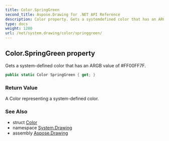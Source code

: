 ```yaml
---
title: Color.SpringGreen
second_title: Aspose.Drawing for .NET API Reference
description: Color property. Gets a systemdefined color that has an ARGB value of FF00FF7F
type: docs
weight: 1280
url: /net/system.drawing/color/springgreen/
---
```

## Color.SpringGreen property

Gets a system-defined color that has an ARGB value of #FF00FF7F.

```csharp
public static Color SpringGreen { get; }
```

### Return Value

A Color representing a system-defined color.

### See Also

* struct [Color](../)
* namespace [System.Drawing](../../color/)
* assembly [Aspose.Drawing](../../../)


